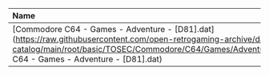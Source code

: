 |Name|Size|
|:---|---:|
|[Commodore C64 - Games - Adventure - [D81].dat](https://raw.githubusercontent.com/open-retrogaming-archive/dat-catalog/main/root/basic/TOSEC/Commodore/C64/Games/Adventure/[D81]/Commodore C64 - Games - Adventure - [D81].dat)|7739|
